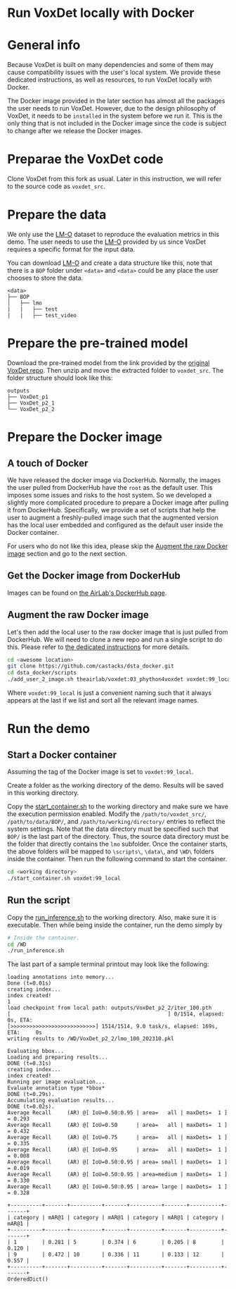 # Run VoxDet locally with Docker

# General info

Because VoxDet is built on many dependencies and some of them may cause compatibility issues with the user's local system. We provide these dedicated instructions, as well as resources, to run VoxDet locally with Docker. 

The Docker image provided in the later section has almost all the packages the user needs to run VoxDet. However, due to the design philosophy of VoxDet, it needs to be `installed` in the system before we run it. This is the only thing that is not included in the Docker image since the code is subject to change after we release the Docker images.

# Preparae the VoxDet code

Clone VoxDet from this fork as usual. Later in this instruction, we will refer to the source code as `voxdet_src`.

# Prepare the data

We only use the [LM-O][lmo_dl] dataset to reproduce the evaluation metrics in this demo. The user needs to use the [LM-O][lmo_dl] provided by us since VoxDet requires a specific format for the input data.

[lmo_dl]: https://drive.google.com/file/d/1cY8gWF6t0IhEa0nLPVWfHMcPlfTNFPwe/view?usp=sharing

You can download [LM-O][lmo_dl] and create a data structure like this, note that there is a `BOP` folder under `<data>` and `<data>` could be any place the user chooses to store the data.

```shell
<data>
├── BOP
│   ├── lmo
|   |   ├── test
|   |   ├── test_video
```

# Prepare the pre-trained model

Download the pre-trained model from the link provided by the [original VoxDet repo][voxdet_ori_link]. Then unzip and move the extracted folder to `voxdet_src`. The folder structure should look like this: 

[voxdet_ori_link]: https://github.com/Jaraxxus-Me/VoxDet

```
outputs
├── VoxDet_p1
├── VoxDet_p2_1
└── VoxDet_p2_2
```

# Prepare the Docker image

## A touch of Docker

We have released the docker image via DockerHub. Normally, the images the user pulled from DockerHub have the `root` as the default user. This imposes some issues and risks to the host system. So we developed a slightly more complicated procedure to prepare a Docker image after pulling it from DockerHub. Specifically, we provide a set of scripts that help the user to augment a freshly-pulled image such that the augmented version has the local user embedded and configured as the default user inside the Docker container.

For users who do not like this idea, please skip the [Augment the raw Docker image](#augment-the-raw-docker-image) section and go to the next section.

## Get the Docker image from DockerHub

Images can be found on [the AirLab's DockerHub page](https://hub.docker.com/repository/docker/theairlab/voxdet/general).

## Augment the raw Docker image

Let's then add the local user to the raw docker image that is just pulled from DockerHub. We will need to clone a new repo and run a single script to do this. Please refer to [the dedicated instructions](https://github.com/castacks/dsta_docker#adding-the-host-user-to-an-image) for more details. 

```bash
cd <awesome location>
git clone https://github.com/castacks/dsta_docker.git
cd dsta_docker/scripts
./add_user_2_image.sh theairlab/voxdet:03_phython4voxdet voxdet:99_local
```

Where `voxdet:99_local` is just a convenient naming such that it always appears at the last if we list and sort all the relevant image names.

# Run the demo

## Start a Docker container
Assuming the tag of the Docker image is set to `voxdet:99_local`.

Create a folder as the working directory of the demo. Results will be saved in this working directory. 

Copy the [start_container.sh](../../docker/start_container.sh) to the working directory and make sure we have the execution permission enabled. Modify the `/path/to/voxdet_src/`, `/path/to/data/BOP/`, and `/path/to/working/directory/` entries to reflect the system settings. Note that the data directory must be specified such that `BOP/` is the last part of the directory. Thus, the source data directory must be the folder that directly contains the `lmo` subfolder. Once the container starts, the above folders will be mapped to `\scripts\`, `\data\`, and `\WD\` folders inside the container. Then run the following command to start the container. 

```bash
cd <working directory>
./start_container.sh voxdet:99_local
```

## Run the script

Copy the [run_inference.sh](../../docker/run_inference.sh) to the working directory. Also, make sure it is executable. Then while being inside the container, run the demo simply by

```bash
# Inside the container.
cd /WD
./run_inference.sh
```

The last part of a sample terminal printout may look like the following:

```
loading annotations into memory...
Done (t=0.01s)
creating index...
index created!
1
load checkpoint from local path: outputs/VoxDet_p2_2/iter_100.pth
[                                                  ] 0/1514, elapsed: 0s, ETA:
[>>>>>>>>>>>>>>>>>>>>>>>>>>>] 1514/1514, 9.0 task/s, elapsed: 169s, ETA:     0s
writing results to /WD/VoxDet_p2_2/lmo_100_202310.pkl

Evaluating bbox...
Loading and preparing results...
DONE (t=0.31s)
creating index...
index created!
Running per image evaluation...
Evaluate annotation type *bbox*
DONE (t=0.29s).
Accumulating evaluation results...
DONE (t=0.02s).
Average Recall     (AR) @[ IoU=0.50:0.95 | area=   all | maxDets=  1 ] = 0.293
Average Recall     (AR) @[ IoU=0.50      | area=   all | maxDets=  1 ] = 0.432
Average Recall     (AR) @[ IoU=0.75      | area=   all | maxDets=  1 ] = 0.335
Average Recall     (AR) @[ IoU=0.95      | area=   all | maxDets=  1 ] = 0.008
Average Recall     (AR) @[ IoU=0.50:0.95 | area= small | maxDets=  1 ] = 0.019
Average Recall     (AR) @[ IoU=0.50:0.95 | area=medium | maxDets=  1 ] = 0.330
Average Recall     (AR) @[ IoU=0.50:0.95 | area= large | maxDets=  1 ] = 0.328

+----------+-------+----------+-------+----------+-------+----------+-------+
| category | mAR@1 | category | mAR@1 | category | mAR@1 | category | mAR@1 |
+----------+-------+----------+-------+----------+-------+----------+-------+
| 1        | 0.281 | 5        | 0.374 | 6        | 0.205 | 8        | 0.120 |
| 9        | 0.472 | 10       | 0.336 | 11       | 0.133 | 12       | 0.557 |
+----------+-------+----------+-------+----------+-------+----------+-------+
OrderedDict()
```
